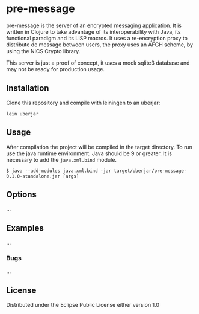 # pre-message

pre-message is the server of an encrypted messaging application. It is written in Clojure to take advantage of its interoperability with Java, its functional paradigm and its LISP macros. It uses a re-encryption proxy to distribute de message between users, the proxy uses an AFGH scheme, by using the NICS Crypto library.

This server is just a proof of concept, it uses a mock sqlite3 database and may not be ready for production usage.

## Installation

Clone this repository and compile with leiningen to an uberjar:

```
lein uberjar
```

## Usage

After compilation the project will be compiled in the target directory. To run use the java runtime environment. Java should be 9 or greater. It is necessary to add the `java.xml.bind` module.

    $ java --add-modules java.xml.bind -jar target/uberjar/pre-message-0.1.0-standalone.jar [args]

## Options

...

## Examples

...

### Bugs

...

## License

Distributed under the Eclipse Public License either version 1.0
